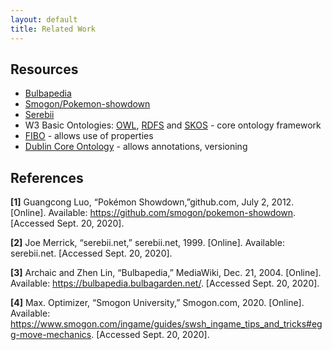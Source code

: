 ```yaml
---
layout: default
title: Related Work
---
```


## Resources
- [Bulbapedia](https://bulbapedia.bulbagarden.net/wiki/Main_Page)
- [Smogon/Pokemon-showdown](https://github.com/smogon/pokemon-showdown/tree/master/data)
- [Serebii](https://www.serebii.net/pokemongo/pokemon/)
- W3 Basic Ontologies: [OWL](http://www.w3.org/2002/07/owl#), [RDFS](http://www.w3.org/2000/01/rdf-schema#) and [SKOS](http://www.w3.org/2004/02/skos/core#) - core ontology framework
- [FIBO](https://spec.edmcouncil.org/fibo/ontology) - allows use of properties
- [Dublin Core Ontology](https://www.serebii.net/pokemongo/pokemon/) - allows annotations, versioning

## References
**[1]** Guangcong Luo, “Pokémon Showdown,”github.com, July 2, 2012. [Online]. Available: https://github.com/smogon/pokemon-showdown. [Accessed Sept. 20, 2020].

**[2]** Joe Merrick, “serebii.net,” serebii.net, 1999. [Online]. Available: serebii.net. [Accessed Sept. 20, 2020].

**[3]** Archaic and Zhen Lin, “Bulbapedia,” MediaWiki, Dec. 21, 2004. [Online]. Available: https://bulbapedia.bulbagarden.net/. [Accessed Sept. 20, 2020].

**[4]** Max. Optimizer, “Smogon University,” Smogon.com, 2020. [Online]. Available: https://www.smogon.com/ingame/guides/swsh_ingame_tips_and_tricks#egg-move-mechanics. [Accessed Sept. 20, 2020].
